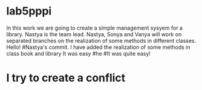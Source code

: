 # lab5pppi
In this work we are going to create a simple management sysyem for a library.
Nastya is the team lead. Nastya, Sonya and Vanya will work on separated branches on the realization of some methods in different classes.
Hello!
#Nastya's commit.
I have added the realization of some methods in class book and library
It was easy
#he
#It was quite easy!
# I try to create a conflict
